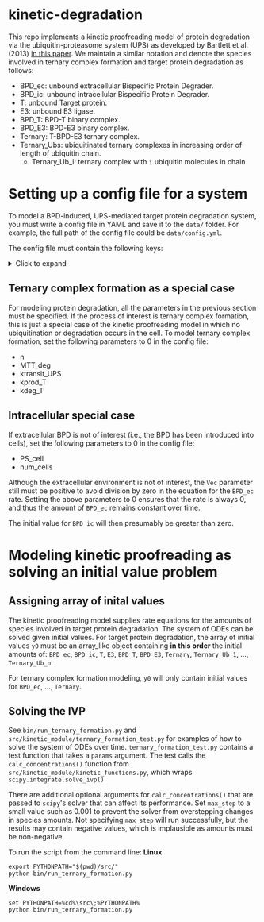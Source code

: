 # kinetic-degradation
This repo implements a kinetic proofreading model of protein degradation via the ubiquitin-proteasome system (UPS) as
developed by Bartlett et al. (2013) [in this paper](https://doi.org/10.1007/s10928-020-09722-z).
We maintain a similar notation and denote the species involved in ternary complex formation and target protein degradation as follows:

* BPD_ec: unbound extracellular Bispecific Protein Degrader.
* BPD_ic: unbound intracellular Bispecific Protein Degrader.
* T: unbound Target protein.
* E3: unbound E3 ligase.
* BPD_T: BPD-T binary complex.
* BPD_E3: BPD-E3 binary complex.
* Ternary: T-BPD-E3 ternary complex.
* Ternary_Ubs: ubiquitinated ternary complexes in increasing order of length of ubiquitin chain.
  * Ternary_Ub_i: ternary complex with `i` ubiquitin molecules in chain

# Setting up a config file for a system
To model a BPD-induced, UPS-mediated target protein degradation system, you must write a config file in YAML
and save it to the `data/` folder. For example, the full path of the config file could be `data/config.yml`.

The config file must contain the following keys:
<details>
  <summary>Click to expand</summary>

  - alpha: ternary complex cooperativity
  - Kd_T_binary: equilibrium dissociation constant of BPD-T binary complex
  - kon_T_binary: kon of BPD + T -> BPD-T
  - koff_T_binary: koff of BPD-T -> BPD + T
  - Kd_T_ternary: equilibrium dissociation constant of T in ternary complex
  - kon_T_ternary: kon of BPD-E3 + T -> T-BPD-E3
  - koff_T_ternary: koff of T-BPD-E3 -> BPD-E3 + T
  - Kd_E3_binary: equilibrium dissociation constant of BPD-E3 binary complex
  - kon_E3_binary: kon of BPD + E3 -> BPD-E3
  - koff_E3_binary: koff of BPD-E3 -> BPD + E3
  - Kd_E3_ternary: equilibrium dissociation constant of E3 in ternary complex
  - kon_E3_ternary: kon of BPD-T + E3 -> T-BPD-E3
  - koff_E3_ternary: koff of T-BPD-E3 -> BPD-T + E3
  - n: number of ubiquitination steps before degradation
  - MTT_deg: mean transit time of degradation
  - ktransit_UPS: transit rate for delay between each ubiquitination step
  - fu_ec: fraction unbound extracellular BPD
  - fu_ic: fraction unbound intracellular BPD
  - PS_cell: permeability-surface area product
  - kprod_T: baseline target protein production rate
  - kdeg_T: baseline target protein degradation rate
  - Conc_T_base: baseline target protein concentration
  - Conc_E3_base: baseline E3 concentration
  - num_cells: number of cells in system
  - Vic: intracellular volume
  - Vec: extracellular volume
</details>

## Ternary complex formation as a special case
For modeling protein degradation, all the parameters in the previous section must be specified. If the process of interest is ternary complex formation, this is just a special case of the kinetic proofreading model in which no ubiquitination or degradation occurs in the cell. To model ternary complex formation, set the following parameters to 0 in the config file:
- n
- MTT_deg
- ktransit_UPS
- kprod_T
- kdeg_T

## Intracellular special case
If extracellular BPD is not of interest (i.e., the BPD has been introduced into cells), set the following parameters to 0 in the config file:
- PS_cell
- num_cells

Although the extracellular environment is not of interest, the `Vec` parameter still must be positive to avoid division by zero in the equation for the `BPD_ec` rate. Setting the above parameters to 0 ensures that the rate is always 0, and thus the amount of `BPD_ec` remains constant over time.

The initial value for `BPD_ic` will then presumably be greater than zero.

# Modeling kinetic proofreading as solving an initial value problem
## Assigning array of inital values
The kinetic proofreading model supplies rate equations for the amounts of species involved in target protein degradation. The system of ODEs can be solved given initial values. For target protein degradation, the array of initial values `y0` must be an array_like object containing **in this order** the initial amounts of: `BPD_ec`, `BPD_ic`, `T`, `E3`, `BPD_T`, `BPD_E3`, `Ternary`, `Ternary_Ub_1`, ..., `Ternary_Ub_n`.

For ternary complex formation modeling, `y0` will only contain initial values for `BPD_ec`, ..., `Ternary`.

## Solving the IVP
See `bin/run_ternary_formation.py` and `src/kinetic_module/ternary_formation_test.py` for examples of how to solve the system of ODEs over time. `ternary_formation_test.py` contains a test function that takes a `params` argument. The test calls the `calc_concentrations()` function from `src/kinetic_module/kinetic_functions.py`, which wraps `scipy.integrate.solve_ivp()`

There are additional optional arguments for `calc_concentrations()` that are passed to `scipy`'s solver that can affect its performance. Set `max_step` to a small value such as 0.001 to prevent the solver from overstepping changes in species amounts. Not specifying `max_step` will run successfully, but the results may contain negative values, which is implausible as amounts must be non-negative.

To run the script from the command line:
**Linux**
```
export PYTHONPATH="$(pwd)/src/"
python bin/run_ternary_formation.py
```
**Windows**
```
set PYTHONPATH=%cd%\src\;%PYTHONPATH%
python bin/run_ternary_formation.py
```
